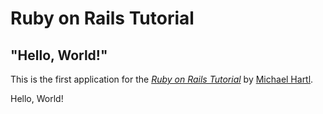 # Ruby on Rails Tutorial

## "Hello, World!"

This is the first application for the [*Ruby on Rails Tutorial*](http://www.railstutorial.org/) by [Michael Hartl](http://www.michaelhartl.com/).

Hello, World!
